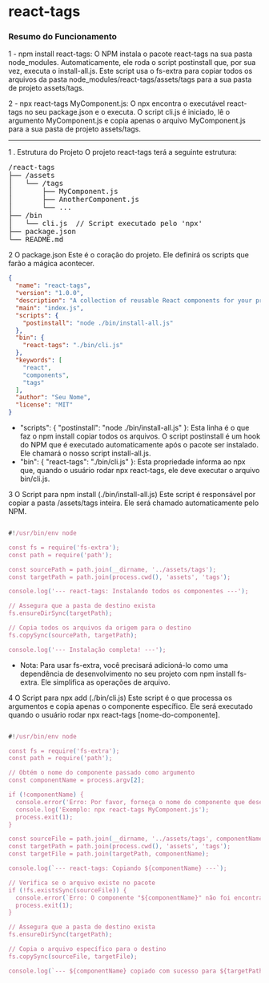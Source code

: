 # react-tags

### **Resumo do Funcionamento**

 1 - npm install react-tags: O NPM instala o pacote react-tags na sua pasta node_modules. Automaticamente, ele roda o script postinstall que, por sua vez, executa o install-all.js. Este script usa o fs-extra para copiar todos os arquivos da pasta node_modules/react-tags/assets/tags para a sua pasta de projeto assets/tags.

 2 - npx react-tags MyComponent.js: O npx encontra o executável react-tags no seu package.json e o executa. O script cli.js é iniciado, lê o argumento MyComponent.js e copia apenas o arquivo MyComponent.js para a sua pasta de projeto assets/tags.

--- 
1 . Estrutura do Projeto
O projeto react-tags terá a seguinte estrutura:
<pre>
/react-tags
├── /assets 
│   └── /tags
│       ├── MyComponent.js
│       ├── AnotherComponent.js
│       └── ...
├── /bin
│   └── cli.js  // Script executado pelo 'npx'
├── package.json
└── README.md
</pre>

2 O package.json
Este é o coração do projeto. Ele definirá os scripts que farão a mágica acontecer.

```json
{
  "name": "react-tags",
  "version": "1.0.0",
  "description": "A collection of reusable React components for your project.",
  "main": "index.js",
  "scripts": {
    "postinstall": "node ./bin/install-all.js"
  },
  "bin": {
    "react-tags": "./bin/cli.js"
  },
  "keywords": [
    "react",
    "components",
    "tags"
  ],
  "author": "Seu Nome",
  "license": "MIT"
}
```

 - "scripts": { "postinstall": "node ./bin/install-all.js" }: Esta linha é o que faz o npm install copiar todos os arquivos. O script postinstall é um hook do NPM que é executado automaticamente após o pacote ser instalado. Ele chamará o nosso script install-all.js.
 - "bin": { "react-tags": "./bin/cli.js" }: Esta propriedade informa ao npx que, quando o usuário rodar npx react-tags, ele deve executar o arquivo bin/cli.js. 

3 O Script para npm install (./bin/install-all.js)
Este script é responsável por copiar a pasta /assets/tags inteira. Ele será chamado automaticamente pelo NPM.

```JavaScript

#!/usr/bin/env node

const fs = require('fs-extra');
const path = require('path');

const sourcePath = path.join(__dirname, '../assets/tags');
const targetPath = path.join(process.cwd(), 'assets', 'tags');

console.log('--- react-tags: Instalando todos os componentes ---');

// Assegura que a pasta de destino exista
fs.ensureDirSync(targetPath);

// Copia todos os arquivos da origem para o destino
fs.copySync(sourcePath, targetPath);

console.log('--- Instalação completa! ---');
```

 - Nota: Para usar fs-extra, você precisará adicioná-lo como uma dependência de desenvolvimento no seu projeto com npm install fs-extra. Ele simplifica as operações de arquivo. 

4 O Script para npx add (./bin/cli.js)
Este script é o que processa os argumentos e copia apenas o componente específico. Ele será executado quando o usuário rodar npx react-tags [nome-do-componente].

```JavaScript

#!/usr/bin/env node

const fs = require('fs-extra');
const path = require('path');

// Obtém o nome do componente passado como argumento
const componentName = process.argv[2];

if (!componentName) {
  console.error('Erro: Por favor, forneça o nome do componente que deseja copiar.');
  console.log('Exemplo: npx react-tags MyComponent.js');
  process.exit(1);
}

const sourceFile = path.join(__dirname, '../assets/tags', componentName);
const targetPath = path.join(process.cwd(), 'assets', 'tags');
const targetFile = path.join(targetPath, componentName);

console.log(`--- react-tags: Copiando ${componentName} ---`);

// Verifica se o arquivo existe no pacote
if (!fs.existsSync(sourceFile)) {
  console.error(`Erro: O componente "${componentName}" não foi encontrado.`);
  process.exit(1);
}

// Assegura que a pasta de destino exista
fs.ensureDirSync(targetPath);

// Copia o arquivo específico para o destino
fs.copySync(sourceFile, targetFile);

console.log(`--- ${componentName} copiado com sucesso para ${targetPath} ---`);
```


